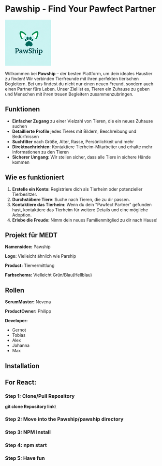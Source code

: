 # Pawship - Find Your Pawfect Partner

![Pawship Logo](images/logo.png)

Willkommen bei **Pawship** – der besten Plattform, um dein ideales Haustier zu finden! Wir verbinden Tierfreunde mit ihren perfekten tierischen Begleitern. Bei uns findest du nicht nur einen neuen Freund, sondern auch einen Partner fürs Leben. Unser Ziel ist es, Tieren ein Zuhause zu geben und Menschen mit ihren treuen Begleitern zusammenzubringen.

## Funktionen

- **Einfacher Zugang** zu einer Vielzahl von Tieren, die ein neues Zuhause suchen
- **Detaillierte Profile** jedes Tieres mit Bildern, Beschreibung und Bedürfnissen
- **Suchfilter** nach Größe, Alter, Rasse, Persönlichkeit und mehr
- **Direktnachrichten**: Kontaktiere Tierheim-Mitarbeiter und erhalte mehr Informationen zu den Tieren
- **Sicherer Umgang**: Wir stellen sicher, dass alle Tiere in sichere Hände kommen

## Wie es funktioniert

1. **Erstelle ein Konto**: Registriere dich als Tierheim oder potenzieller Tierbesitzer.
2. **Durchstöbere Tiere**: Suche nach Tieren, die zu dir passen.
3. **Kontaktiere das Tierheim**: Wenn du dein "Pawfect Partner" gefunden hast, kontaktiere das Tierheim für weitere Details und eine mögliche Adoption.
4. **Erlebe die Freude**: Nimm dein neues Familienmitglied zu dir nach Hause!


## Projekt für MEDT

**Namensidee:** Pawship

**Logo:** Vielleicht ähnlich wie Parship

**Product:** Tiervermittlung

**Farbschema:** Vielleicht Grün/Blau(Hellblau)

## Rollen

**ScrumMaster:** Nevena

**ProductOwner:** Philipp

**Developer:**

- Gernot
- Tobias
- Alex
- Johanna
- Max

## Installation

## For React:

### Step 1: Clone/Pull Repository

**git clone Repository link**\

### Step 2: Move into the Pawship/pawship directory

### Step 3: NPM Install

### Step 4: npm start

### Step 5: Have fun
